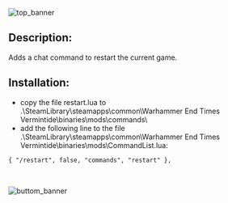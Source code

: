 ![top_banner](../../../../assets/banner-top.png)

## Description:
Adds a chat command to restart the current game.

## Installation:
- copy the file restart.lua to .\SteamLibrary\steamapps\common\Warhammer End Times Vermintide\binaries\mods\commands\
- add the following line to the file .\SteamLibrary\steamapps\common\Warhammer End Times Vermintide\binaries\mods\CommandList.lua: 
```
{ "/restart", false, "commands", "restart" },
```

<br/>

![buttom_banner](../../../../assets/banner-buttom.png)